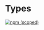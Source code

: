 # Types

[![npm (scoped)](https://img.shields.io/npm/v/@fibre/types?color=brightgreen&label=NPM&logo=npm)](https://www.npmjs.com/package/@fibre/types)
